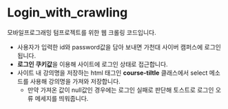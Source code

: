 # Login_with_crawling
모바일프로그래밍 텀프로젝트를 위한 웹 크롤링 코드입니다.

- 사용자가 입력한 id와 password값을 담아 보내면 가천대 사이버 캠퍼스에 로그인 됩니다.
- **로그인 쿠키값**을 이용해 사이트에 로그인 상태로 접근합니다.
- 사이트 내 강의명을 저장하는 html 태그인 **course-tiltle** 클래스에서 select 메소드를 사용해 강의명을 가져와 저장합니다.
  - 만약 가져온 값이 null값인 경우에는 로그인 실패로 판단해 토스트로 로그인 오류 메세지를 띄워줍니다.

